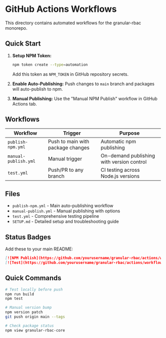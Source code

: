 # GitHub Actions Workflows

This directory contains automated workflows for the granular-rbac monorepo.

## Quick Start

1. **Setup NPM Token:**
   ```bash
   npm token create --type=automation
   ```
   Add this token as `NPM_TOKEN` in GitHub repository secrets.

2. **Enable Auto-Publishing:**
   Push changes to `main` branch and packages will auto-publish to npm.

3. **Manual Publishing:**
   Use the "Manual NPM Publish" workflow in GitHub Actions tab.

## Workflows

| Workflow | Trigger | Purpose |
|----------|---------|---------|
| `publish-npm.yml` | Push to main with package changes | Automatic npm publishing |
| `manual-publish.yml` | Manual trigger | On-demand publishing with version control |
| `test.yml` | Push/PR to any branch | CI testing across Node.js versions |

## Files

- `publish-npm.yml` - Main auto-publishing workflow
- `manual-publish.yml` - Manual publishing with options
- `test.yml` - Comprehensive testing pipeline
- `SETUP.md` - Detailed setup and troubleshooting guide

## Status Badges

Add these to your main README:

```markdown
[![NPM Publish](https://github.com/yourusername/granular-rbac/actions/workflows/publish-npm.yml/badge.svg)](https://github.com/yourusername/granular-rbac/actions/workflows/publish-npm.yml)
[![Test](https://github.com/yourusername/granular-rbac/actions/workflows/test.yml/badge.svg)](https://github.com/yourusername/granular-rbac/actions/workflows/test.yml)
```

## Quick Commands

```bash
# Test locally before push
npm run build
npm test

# Manual version bump
npm version patch
git push origin main --tags

# Check package status
npm view granular-rbac-core
```

